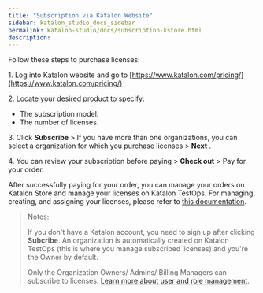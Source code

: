 ```yaml
---
title: "Subscription via Katalon Website"
sidebar: katalon_studio_docs_sidebar
permalink: katalon-studio/docs/subscription-kstore.html
description:
---
```

Follow these steps to purchase licenses:

1\. Log into Katalon website and go to
[https://www.katalon.com/pricing/](https://www.katalon.com/pricing/)

2\. Locate your desired product to specify:

* The subscription model.
* The number of licenses.

3\. Click **Subscribe** > If you have more than one organizations, you can select a organization for which you purchase licenses > **Next** .

4\. You can review your subscription before paying > **Check out** > Pay for your order.

After successfully paying for your order, you can manage your orders on Katalon Store and manage your licenses on Katalon TestOps. For managing, creating, and assigning your licenses, please refer to [this documentation](https://docs.katalon.com/katalon-studio/docs/license-management.html).

> Notes:
>
> If you don't have a Katalon account, you need to sign up after clicking **Subcribe**. An organization is automatically created on Katalon TestOps (this is where you manage subscribed licenses) and you're the Owner by default.
>
> Only the Organization Owners/ Admins/ Billing Managers can subscribe to licenses. [Learn more about user and role management](https://docs.katalon.com/katalon-analytics/docs/user-management.html).
